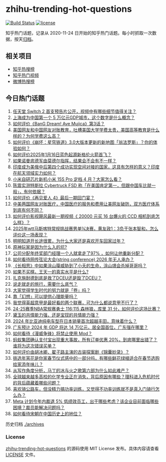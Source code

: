 # zhihu-trending-hot-questions

[![Build Status](https://github.com/justjavac/zhihu-trending-hot-questions/workflows/ci/badge.svg?branch=master)](https://github.com/justjavac/zhihu-trending-hot-questions/actions)
[![license](https://img.shields.io/github/license/justjavac/zhihu-trending-hot-questions)](https://github.com/justjavac/zhihu-trending-hot-questions/blob/master/LICENSE)

知乎热门话题，记录从 2020-11-24
日开始的知乎热门话题。每小时抓取一次数据，按天[归档](./archives)。

## 相关项目

- [知乎热搜榜](https://github.com/justjavac/zhihu-trending-top-search)
- [知乎热门视频](https://github.com/justjavac/zhihu-trending-hot-video)
- [微博热搜榜](https://github.com/justjavac/weibo-trending-hot-search)

## 今日热门话题

<!-- BEGIN -->
<!-- 最后更新时间 Fri Jan 17 2025 01:16:27 GMT+0800 (China Standard Time) -->

1. [任天堂 Switch 2 首支预告片公开，视频中有哪些细节值得关注？](https://www.zhihu.com/question/9764856171)
1. [上海成为中国第一个 5 万亿元GDP城市，这个数字是什么概念？](https://www.zhihu.com/question/9722834853)
1. [如何评价《BanG Dream! Ave Mujica》第3话？](https://www.zhihu.com/question/9777944571)
1. [美国网友和中国网友对账教育，吐槽美国大学学费太贵，美国高等教育是什么样的？为何学费这么高？](https://www.zhihu.com/question/9672016022)
1. [如何评价《崩坏：星穹铁道》3.0大版本更新的新地图「翁法罗斯」？你的体验如何？](https://www.zhihu.com/question/9682742300)
1. [如何评价2025年1月16日蓝色起源新格伦火箭首飞？](https://www.zhihu.com/question/9743739318)
1. [如果诺曼底德军由莫德尔指挥，结果会不会有不一样？](https://www.zhihu.com/question/264400808)
1. [印度成为美俄中后第四个成功实现空间对接的国家，这具有怎样的意义？印度在航天领域实力如何？](https://www.zhihu.com/question/9740520281)
1. [小米自研芯片新机小米 15S Pro 定档 4 月？大家怎么看？](https://www.zhihu.com/question/9672554854)
1. [陈震实测特斯拉 Cybertruck FSD 称「在美国肯定第一，但跟中国车比就一般」，有何依据？](https://www.zhihu.com/question/9555021152)
1. [如何评价《再见爱人 4》最后一期回门宴？](https://www.zhihu.com/question/9731816645)
1. [中美两国网友对账医疗，中国医疗的服务和费用让美网友破防，双方医疗体系到底有何不同？](https://www.zhihu.com/question/9670437630)
1. [如何评价影视飓风最新一期视频《 20000 元买 16 台爆火的 CCD 相机到底怎么样》？](https://www.zhihu.com/question/9519110843)
1. [2025年wtt马斯喀特常规挑战赛男单¼决赛，黄友政1：3负于张本智和，怎么评价这一场表现？](https://www.zhihu.com/question/9750203930)
1. [明明知道开长途很累，为什么大家还是喜欢开车回家过年？](https://www.zhihu.com/question/579246861)
1. [原神玩家是因为什么入的坑?](https://www.zhihu.com/question/576134633)
1. [公司分配年终奖部门经理一个人就拿走了97% ，如何让他重新分配？](https://www.zhihu.com/question/9605495025)
1. [如何看待网传弦论大会(string conference) 2026 年无人承办？](https://www.zhihu.com/question/9611646007)
1. [《长相思》中如果涂山篌威胁到了小夭的生命，涂山璟会杀掉哥哥吗？](https://www.zhihu.com/question/616219862)
1. [如果不买棋，王天一的真实水平是什么?](https://www.zhihu.com/question/9504499724)
1. [扎克施耐德到底是救了DCEU还是毁了DCEU？](https://www.zhihu.com/question/267406250)
1. [说走就走的旅行，需要什么底气？](https://www.zhihu.com/question/2660017499)
1. [大家觉得学生时代的努力就是「卷」吗？](https://www.zhihu.com/question/9648634717)
1. [靠「幻想」可以提供心理能量吗？](https://www.zhihu.com/question/9280336947)
1. [我觉得英超意甲是最好看的两个联赛，可为什么都说意甲不行了？](https://www.zhihu.com/question/446781509)
1. [24-25赛季NBA常规赛勇士 116:115 森林狼，库里 31 分，如何评价这场比赛？](https://www.zhihu.com/question/9724644368)
1. [黛玉的共情能力强，还是宝钗的共情能力强？](https://www.zhihu.com/question/9545541767)
1. [2024 年比亚迪纯电车型在日本销量首次超越丰田，意味着什么？](https://www.zhihu.com/question/9653049262)
1. [广东预计 2024 年 GDP 将达 14 万亿元，居全国首位，广东强在哪里？](https://www.zhihu.com/question/9646117934)
1. [如何看待《漫威争锋》将禁止使用 Mod？](https://www.zhihu.com/question/9498298359)
1. [蚂蚁集团确认支付宝出现重大事故，所有订单优惠 20%，到底哪里出错了？谁将为这次错误买单？](https://www.zhihu.com/question/9752934214)
1. [如何评价由胡冰卿、翟子路主演的古装探案剧《锦囊妙录》？](https://www.zhihu.com/question/9253039199)
1. [挑选年宵花是你家春节仪式感中的一部分吗，有哪些鲜花绿植适合在春节选购给家添年味儿？](https://www.zhihu.com/question/7655731990)
1. [从写作角度分析，马丁的冰与火之歌第六部为什么如此难产？](https://www.zhihu.com/question/324313271)
1. [全球越来越多高校的化学专业正在消失，背后原因有哪些？理科进入危机时代的背后蕴藏着哪些问题？](https://www.zhihu.com/question/9687212171)
1. [喜欢骑公路车，但没精力搞功率训练，又觉得不功率训练就不是真入门骑行怎么办？](https://www.zhihu.com/question/9502592520)
1. [Meta 计划今年内裁退 5% 低绩效员工，出于哪些考虑？该企业目前面临哪些困境？裁员能解决问题吗？](https://www.zhihu.com/question/9636176810)
1. [如何看待宋朝在中国历史上的地位？](https://www.zhihu.com/question/8344101465)

<!-- END -->

历史归档 [./archives](./archives)

### License

[zhihu-trending-hot-questions](https://github.com/justjavac/zhihu-trending-hot-questions)
的源码使用 MIT License 发布。具体内容请查看 [LICENSE](./LICENSE) 文件。
